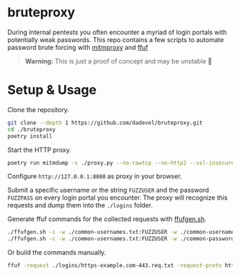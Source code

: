 # bruteproxy

During internal pentests you often encounter a myriad of login portals with potentially weak passwords.
This repo contains a few scripts to automate password brute forcing with [mitmproxy](https://github.com/mitmproxy/mitmproxy/) and [ffuf](https://github.com/ffuf/ffuf)

> **Warning:** This is just a proof of concept and may be unstable 🚧

# Setup & Usage

Clone the repository.

~~~ bash
git clone --depth 1 https://github.com/dadevel/bruteproxy.git
cd ./bruteproxy
poetry install
~~~

Start the HTTP proxy.

~~~ bash
poetry run mitmdump -s ./proxy.py --no-rawtcp --no-http2 --ssl-insecure --listen-host 127.0.0.1 --listen-port 8080
~~~

Configure `http://127.0.0.1:8080` as proxy in your browser.

Submit a specific username or the string `FUZZUSER` and the password `FUZZPASS` on every login portal you encounter.
The proxy will recognize this requests and dump them into the `./logins` folder.

Generate ffuf commands for the collected requests with [ffufgen.sh](./ffufgen.sh).

~~~ bash
./ffufgen.sh -c -w ./common-usernames.txt:FUZZUSER -w ./common-usernames.txt:FUZZPASS -mode pitchfork -ac
./ffufgen.sh -c -w ./common-usernames.txt:FUZZUSER -w ./common-passwords.txt:FUZZPASS -mode clusterbomb -ac
~~~

Or build the commands manually.

~~~ bash
ffuf -request ./logins/https-example.com-443.req.txt -request-proto https -of csv -o ./logins/https-example.com-443.ffuf.csv -c -w ./common-usernames.txt:FUZZUSER -w ./common-passwords.txt:FUZZPASS -ac
~~~
